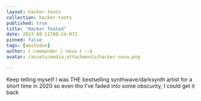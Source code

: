 ```yaml
---
layout: hacker-toots
collection: hacker-toots
published: true
title: "Hacker Tooted"
date: 2023-08-11T00:24:07Z
pinned: false
tags: [mastodon]
author: ⸸ commander ░ nova ⸸ :~$
avatar: /assets/media_attachments/hacker-nova.png

---
```


<p>Keep telling myself I was THE bestselling synthwave/darksynth artist for a short time in 2020 so even tho I&#39;ve faded into some obscurity, I could get it back</p>


